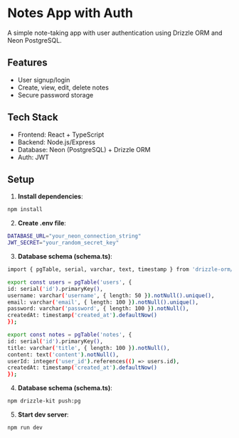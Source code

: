 # Notes App with Auth

A simple note-taking app with user authentication using Drizzle ORM and Neon PostgreSQL.

## Features

- User signup/login
- Create, view, edit, delete notes
- Secure password storage

## Tech Stack

- Frontend: React + TypeScript
- Backend: Node.js/Express
- Database: Neon (PostgreSQL) + Drizzle ORM
- Auth: JWT

## Setup

1. **Install dependencies**:

```bash
npm install
```

2. **Create .env file**:

```bash
DATABASE_URL="your_neon_connection_string"
JWT_SECRET="your_random_secret_key"
```

3. **Database schema (schema.ts)**:

```bash
import { pgTable, serial, varchar, text, timestamp } from 'drizzle-orm/pg-core';

export const users = pgTable('users', {
id: serial('id').primaryKey(),
username: varchar('username', { length: 50 }).notNull().unique(),
email: varchar('email', { length: 100 }).notNull().unique(),
password: varchar('password', { length: 100 }).notNull(),
createdAt: timestamp('created_at').defaultNow()
});

export const notes = pgTable('notes', {
id: serial('id').primaryKey(),
title: varchar('title', { length: 100 }).notNull(),
content: text('content').notNull(),
userId: integer('user_id').references(() => users.id),
createdAt: timestamp('created_at').defaultNow()
});
```

4. **Database schema (schema.ts)**:

```bash
npm drizzle-kit push:pg
```

5. **Start dev server**:

```bash
npm run dev
```
